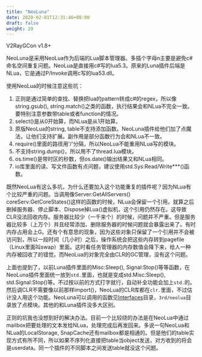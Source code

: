```yaml
---
title: "NeoLuna"
date: 2020-02-01T12:31:46+08:00
draft: false
weight: 20
---
```

V2RayGCon v1.8+

NeoLuna是采用NeoLua作为后端的Lua脚本管理器。多插个字母n主要是避免c#命名空间重复问题。NeoLua是直接用c#写的lua5.3。原来的Luna插件后端是NLua，它是通过P/Invoke调用c写的lua53.dll。  

使用NeoLua的时候注意这些坑：  
 1. 正则是通过简单的查找、替换把lua的pattern转成c#的regex，所以像string.gsub(), string.match()之类的函数，执行结果会和NLua不完全一致。要特别注意参数带table或者function的情况。  
 2. select()是从0开始算，而NLua是从1开始算。  
 3. 原版NeoLua的string, table不支持添加函数。NeoLuna插件给他们加了点魔法，让他们支持扩展。副作用是部分函数行为会和NLua不一致。  
 4. require()里面的路径用'/'分隔，所以NeoLua不能重用NLua写的模块。  
 5. 不支持string.dump()，所以用不了thread.lua模块。  
 6. os.time()是带时区的秒数，但os.date()输出结果又和NLua相同。  
 7. io库里面的读、写文件函数有点问题，建议使用std.Sys:Read/Write***()函数。  
 
 既然NeoLua有这么多坑，为什么还要加入这个功能重复的插件呢？因为NLua有个比较严重的问题。当调用像Server:GetAllServers() coreServ:GetCoreStates()这样的函数的时候，NLua会保留一个引用。就算之后删掉服务器、停止脚本、Dispose掉Lua()虚拟机，这个引用仍然存在。这导致CLR没法回收内存。服务器比较少（一千来个）的时候，问题并不严重。但是服务器比较多（上万个）并且经常添加、删除服务器的时候问题就会暴露出来了。有时内存占用会上G。还有个有意思的现象，因为这些对象只保留了一个引用并不会被访问到，所以一段时间（几小时）之后，操作系统会把这些内存转到pagefile（Linux里面叫swap）里面。这时看任务管理器的内存数值会降下来，给人一种内存被回收了的错觉。而NeoLua的对象完全由CLR的GC管理，没有这个问题。  

上面也提到了，以前Luna插件里面的Misc:Sleep(), Signal:Stop()等等函数，在NeoLuna插件里面统一放到`std.`里面，也就是变成std.Misc:Sleep(), std.Signal:Stop()等。不过按以前的方式打字就行，自动补全功能会加上`std.`的。然后调CLR不需要像以前那样import()，NeoLua的CLR库都在`clr.`里面，不过估计没人用这个功能。NeoLuna可以调用的函数见[Interfaces](https://github.com/vrnobody/V2RayGCon/tree/master/Plugins/NeoLua/Interfaces)目录，`3rd/neolua`目录放了点模块。其他的和Luna插件没多大区别。  

正则的坑我也没想到好的解决办法。目前一个比较绕的办法是在NeoLua中通过mailbox把要处理的文本发给NLua，处理完成后再发回来。多说一句NeoLua和NLua的LocalStorage, SnapCache还有mailbox都是相通的。但是他们的table实现方式有所不同，所以如果不序列化直接把table当object发送，对方收到的将会是userdata。同一个插件的不同脚本之间发送table就没这个问题。  
